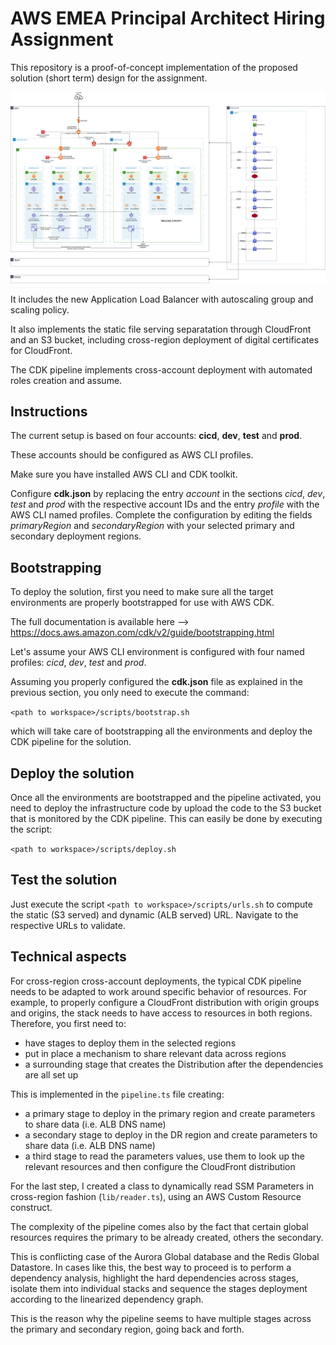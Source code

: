 # AWS EMEA Principal Architect Hiring Assignment

This repository is a proof-of-concept implementation of the proposed solution (short term) design for the assignment.

![Short term architecture](ShortTerm.png "Short term architecture")

It includes the new Application Load Balancer with autoscaling group and scaling policy.

It also implements the static file serving separatation through CloudFront and an S3 bucket, including cross-region deployment of digital certificates for CloudFront.

The CDK pipeline implements cross-account deployment with automated roles creation and assume.

## Instructions

The current setup is based on four accounts: **cicd**, **dev**, **test** and **prod**.

These accounts should be configured as AWS CLI profiles.

Make sure you have installed AWS CLI and CDK toolkit.

Configure **cdk.json** by replacing the entry *account* in the sections  *cicd*, *dev*, *test* and *prod* with the respective account IDs and the entry *profile* with the AWS CLI named profiles.
Complete the configuration by editing the fields *primaryRegion* and *secondaryRegion* with your selected primary and secondary deployment regions.

## Bootstrapping

To deploy the solution, first you need to make sure all the target environments are properly bootstrapped for use with AWS CDK.

The full documentation is available here --> https://docs.aws.amazon.com/cdk/v2/guide/bootstrapping.html

Let's assume your AWS CLI environment is configured with four named profiles: *cicd*, *dev*, *test* and *prod*.

Assuming you properly configured the **cdk.json** file as explained in the previous section, you only need to execute the command:

`<path to workspace>/scripts/bootstrap.sh`

which will take care of bootstrapping all the environments and deploy the CDK pipeline for the solution.

## Deploy the solution

Once all the environments are bootstrapped and the pipeline activated, you need to deploy the infrastructure code by upload the code to the S3 bucket that is monitored by the CDK pipeline.
This can easily be done by executing the script:

`<path to workspace>/scripts/deploy.sh`

## Test the solution

Just execute the script `<path to workspace>/scripts/urls.sh` to compute the static (S3 served) and dynamic (ALB served) URL.
Navigate to the respective URLs to validate.

## Technical aspects

For cross-region cross-account deployments, the typical CDK pipeline needs to be adapted to work around specific behavior of resources.
For example, to properly configure a CloudFront distribution with origin groups and origins, the stack needs to have access to resources in both regions.
Therefore, you first need to:

* have stages to deploy them in the selected regions
* put in place a mechanism to share relevant data across regions
* a surrounding stage that creates the Distribution after the dependencies are all set up

This is implemented in the `pipeline.ts` file creating:

* a primary stage to deploy in the primary region and create parameters to share data (i.e. ALB DNS name)
* a secondary stage to deploy in the DR region and create parameters to share data (i.e. ALB DNS name)
* a third stage to read the parameters values, use them to look up the relevant resources and then configure the CloudFront distribution

For the last step, I created a class to dynamically read SSM Parameters in cross-region fashion (`lib/reader.ts`), using an AWS Custom Resource construct.

The complexity of the pipeline comes also by the fact that certain global resources requires the primary to be already created, others the secondary.

This is conflicting case of the Aurora Global database and the Redis Global Datastore.
In cases like this, the best way to proceed is to perform a dependency analysis, highlight the hard dependencies across stages, isolate them into individual stacks and sequence the stages deployment according to the linearized dependency graph.

This is the reason why the pipeline seems to have multiple stages across the primary and secondary region, going back and forth.
